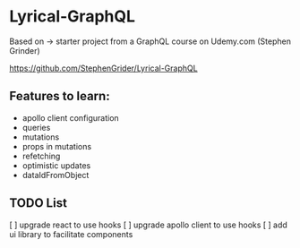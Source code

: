 # Lyrical-GraphQL
Based on -> starter project from a GraphQL course on Udemy.com (Stephen Grinder)

https://github.com/StephenGrider/Lyrical-GraphQL

## Features to learn:
* apollo client configuration
* queries
* mutations
* props in mutations
* refetching
* optimistic updates
* dataIdFromObject

## TODO List
[ ] upgrade react to use hooks
[ ] upgrade apollo client to use hooks
[ ] add ui library to facilitate components
